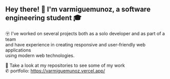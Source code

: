 ## Hey there! 👋 I'm varmiguemunoz, a software engineering student 🎓 

<p> 
〶 I've worked on several projects both as a solo developer and as part of a team<br> 
and have experience in creating responsive and user-friendly web applications <br> 
using modern web technologies.

👀 Take a look at my repositories to see some of my work <br> 
✆ portfolio: https://varmiguemunoz.vercel.app/ 









